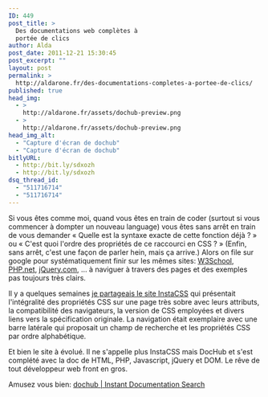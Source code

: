 ```yaml
---
ID: 449
post_title: >
  Des documentations web complètes à
  portée de clics
author: Alda
post_date: 2011-12-21 15:30:45
post_excerpt: ""
layout: post
permalink: >
  http://aldarone.fr/des-documentations-completes-a-portee-de-clics/
published: true
head_img:
  - >
    http://aldarone.fr/assets/dochub-preview.png
  - >
    http://aldarone.fr/assets/dochub-preview.png
head_img_alt:
  - "Capture d'écran de dochub"
  - "Capture d'écran de dochub"
bitlyURL:
  - http://bit.ly/sdxozh
  - http://bit.ly/sdxozh
dsq_thread_id:
  - "511716714"
  - "511716714"
---
```

Si vous êtes comme moi, quand vous êtes en train de coder (surtout si vous commencer à dompter un nouveau language) vous êtes sans arrêt en train de vous demander « Quelle est la syntaxe exacte de cette fonction déjà ? » ou « C'est quoi l'ordre des propriétés de ce raccourci en CSS ? » (Enfin, sans arrêt, c'est une façon de parler hein, mais ça arrive.) Alors on file sur google pour systématiquement finir sur les mêmes sites: <a href="http://www.w3schools.com/">W3School</a>, <a href="http://www.php.net/manual/en/">PHP.net</a>, <a href="http://docs.jquery.com/Main_Page">jQuery.com</a>, … à naviguer à travers des pages et des exemples pas toujours très clairs.

Il y a quelques semaines <a href="http://share.aldarone.fr/?fYVkHA">je partageais le site InstaCSS</a> qui présentait l'intégralité des propriétés CSS sur une page très sobre avec leurs attributs, la compatibilité des navigateurs, la version de CSS employées et divers liens vers la spécification originale. La navigation était exemplaire avec une barre latérale qui proposait un champ de recherche et les propriétés CSS par ordre alphabétique.

Et bien le site à évolué. Il ne s'appelle plus InstaCSS mais DocHub et s'est complété avec la doc de HTML, PHP, Javascript, jQuery et DOM. Le rêve de tout développeur web front en gros.

Amusez vous bien: <a href="http://dochub.io/">dochub | Instant Documentation Search</a>